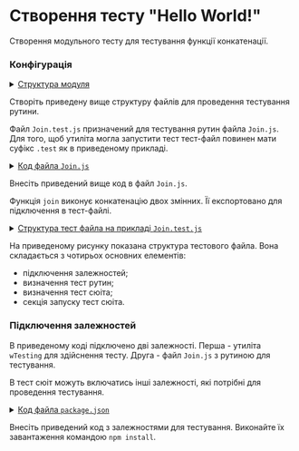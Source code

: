 #  Створення тесту "Hello World!"

Створення модульного тесту для тестування функції конкатенації.

### Конфігурація

<details>
  <summary><u>Структура модуля</u></summary>

```
testHello
    ├── Join.js
    ├── Join.test.js    
    └── package.json

```

</details>

Створіть приведену вище структуру файлів для проведення тестування рутини.

Файл `Join.test.js` призначений для тестування рутин файла `Join.js`. Для того, щоб утиліта могла запустити тест тест-файл повинен мати суфікс `.test` як в приведеному прикладі. 

<details>
    <summary><u>Код файла <code>Join.js</code></u></summary>
    
```js    
module.exports.join = function( a, b )
{
  return String( a ) + String( b );
}

```
  
</details>

Внесіть приведений вище код в файл `Join.js`.

Функція `join` виконує конкатенацію двох змінних. Її експортовано для підключення в тест-файлі. 

<details>
    <summary><u>Структура тест файла на прикладі <code>Join.test.js</code></u></summary>
    
![join.test.png](../../images/join.test.png)
  
</details>

На приведеному рисунку показана структура тестового файла. Вона складається з чотирьох основних елементів: 
- підключення залежностей;
- визначення тест рутин;
- визначення тест сюіта;
- секція запуску тест сюіта.

### Підключення залежностей

В приведеному коді підключено дві залежності. Перша - утиліта `wTesting` для здійснення тесту. Друга - файл `Join.js` з рутиною для тестування. 

В тест сюіт можуть включатись інші залежності, які потрібні для проведення тестування.

<details>
    <summary><u>Код файла <code>package.json</code></u></summary>
    
```json    
{
  "dependencies": {
    "wTesting": ""
  }
}

```
  
</details>

Внесіть приведений код з залежностями для тестування. Виконайте їх завантаження командою `npm install`.
